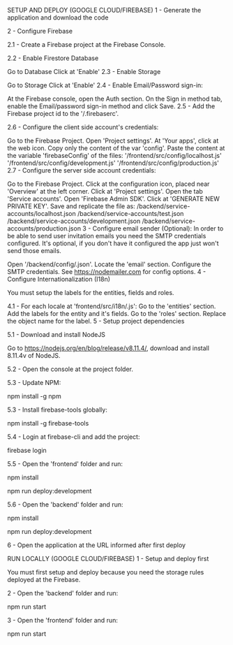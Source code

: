  SETUP AND DEPLOY (GOOGLE CLOUD/FIREBASE)
1 - Generate the application and download the code

2 - Configure Firebase

2.1 - Create a Firebase project at the Firebase Console.

2.2 - Enable Firestore Database

Go to Database
Click at 'Enable'
2.3 - Enable Storage

Go to Storage
Click at 'Enable'
2.4 - Enable Email/Password sign-in:

At the Firebase console, open the Auth section.
On the Sign in method tab, enable the Email/password sign-in method and click Save.
2.5 - Add the Firebase project id to the '<project-folder>/.firebaserc'.

2.6 - Configure the client side account's credentials:

Go to the Firebase Project.
Open 'Project settings'.
At 'Your apps', click at the web icon.
Copy only the content of the var 'config'.
Paste the content at the variable 'firebaseConfig' of the files:
'<project-folder>/frontend/src/config/localhost.js'
'<project-folder>/frontend/src/config/development.js'
'<project-folder>/frontend/src/config/production.js'
2.7 - Configure the server side account credentials:

Go to the Firebase Project.
Click at the configuration icon, placed near 'Overview' at the left corner.
Click at 'Project settings'.
Open the tab 'Service accounts'.
Open 'Firebase Admin SDK'.
Click at 'GENERATE NEW PRIVATE KEY'.
Save and replicate the file as:
<project-folder>/backend/service-accounts/localhost.json
<project-folder>/backend/service-accounts/test.json
<project-folder>/backend/service-accounts/development.json
<project-folder>/backend/service-accounts/production.json
3 - Configure email sender (Optional): In order to be able to send user invitation emails you need the SMTP credentials configured. It's optional, if you don't have it configured the app just won't send those emails.

Open '<project-folder>/backend/config/<environment>.json'.
Locate the 'email' section.
Configure the SMTP credentials. See https://nodemailer.com for config options.
4 - Configure Internationalization (I18n)

You must setup the labels for the entities, fields and roles.

4.1 - For each locale at 'frontend/src/i18n/<locale>.js':
Go to the 'entities' section.
Add the labels for the entity and it's fields.
Go to the 'roles' section.
Replace the object name for the label.
5 - Setup project dependencies

5.1 - Download and install NodeJS

Go to https://nodejs.org/en/blog/release/v8.11.4/, download and install 8.11.4v of NodeJS.

5.2 - Open the console at the project folder.

5.3 - Update NPM:

npm install -g npm

5.3 - Install firebase-tools globally:

npm install -g firebase-tools

5.4 - Login at firebase-cli and add the project:

firebase login

5.5 - Open the 'frontend' folder and run:

npm install

npm run deploy:development

5.6 - Open the 'backend' folder and run:

npm install

npm run deploy:development

6 - Open the application at the URL informed after first deploy

 RUN LOCALLY (GOOGLE CLOUD/FIREBASE)
1 - Setup and deploy first

You must first setup and deploy because you need the storage rules deployed at the Firebase.

2 - Open the 'backend' folder and run:

npm run start

3 - Open the 'frontend' folder and run:

npm run start
